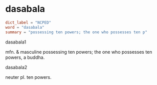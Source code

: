 # dasabala

``` toml
dict_label = "NCPED"
word = "dasabala"
summary = "possessing ten powers; the one who possesses ten p"
```

dasabala1

mfn. & masculine possessing ten powers; the one who possesses ten powers, a buddha.

dasabala2

neuter pl. ten powers.

